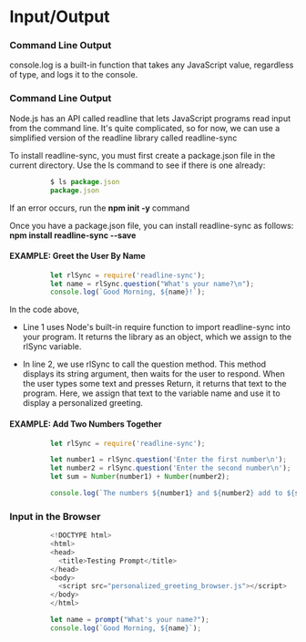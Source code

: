 # Input/Output
### Command Line Output
console.log is a built-in function that takes any JavaScript value, regardless of type, and logs it to the console. 

### Command Line Output
Node.js has an API called readline that lets JavaScript programs read input from the command line. It's quite complicated, so for now, we can use a simplified version of the readline library called readline-sync

To install readline-sync, you must first create a package.json file in the current directory. Use the ls command to see if there is one already:

```js 
          $ ls package.json
          package.json
```

If an error occurs, run the **npm init -y** command

Once you have a package.json file, you can install readline-sync as follows:
**npm install readline-sync --save**

#### EXAMPLE: Greet the User By Name
```js 
          let rlSync = require('readline-sync');
          let name = rlSync.question("What's your name?\n");
          console.log(`Good Morning, ${name}!`);
```

In the code above, 
- Line 1 uses Node's built-in require function to import readline-sync into your program. It returns the library as an object, which we assign to the rlSync variable.

- In line 2, we use rlSync to call the question method. This method displays its string argument, then waits for the user to respond. When the user types some text and presses Return, it returns that text to the program. Here, we assign that text to the variable name and use it to display a personalized greeting.

#### EXAMPLE: Add Two Numbers Together 
```js 
          let rlSync = require('readline-sync');

          let number1 = rlSync.question('Enter the first number\n');
          let number2 = rlSync.question('Enter the second number\n');
          let sum = Number(number1) + Number(number2);

          console.log(`The numbers ${number1} and ${number2} add to ${sum}`);
```

### Input in the Browser
```js
          <!DOCTYPE html>
          <html>
          <head>
            <title>Testing Prompt</title>
          </head>
          <body>
            <script src="personalized_greeting_browser.js"></script>
          </body>
          </html>

          let name = prompt("What's your name?");
          console.log(`Good Morning, ${name}`);
```